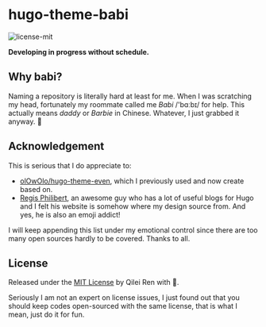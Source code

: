 # hugo-theme-babi

![license-mit](https://img.shields.io/github/license/mashape/apistatus.svg)

**Developing in progress without schedule.**

## Why babi?

Naming a repository is literally hard at least for me. When I was scratching my head, fortunately my roommate called me *Babi* /'bɑːbɪ/ for help. This actually means *daddy* or *Barbie* in Chinese. Whatever, I just grabbed it anyway. 🤪

## Acknowledgement

This is serious that I do appreciate to: 

* [olOwOlo/hugo-theme-even](https://github.com/olOwOlo/hugo-theme-even), which I previously used and now create based on.
* [Regis Philibert](https://regisphilibert.com/), an awesome guy who has a lot of useful blogs for Hugo and I felt his website is somehow where my design source from. And yes, he is also an emoji addict!

I will keep appending this list under my emotional control since there are too many open sources hardly to be covered. Thanks to all.

## License

Released under the [MIT License](LICENSE) by Qilei Ren with 💝.

Seriously I am not an expert on license issues, I just found out that you should keep codes open-sourced with the same license, that is what I mean, just do it for fun. 